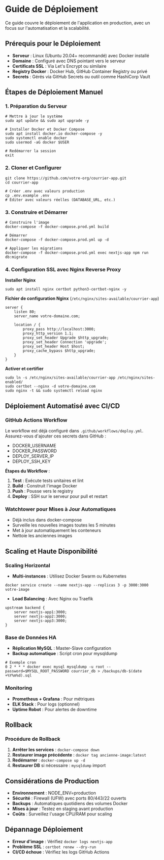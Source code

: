 # Guide de Déploiement

Ce guide couvre le déploiement de l'application en production, avec un focus sur l'automatisation et la scalabilité.

## Prérequis pour le Déploiement

- **Serveur** : Linux (Ubuntu 20.04+ recommandé) avec Docker installé
- **Domaine** : Configuré avec DNS pointant vers le serveur
- **Certificats SSL** : Via Let's Encrypt ou similaire
- **Registry Docker** : Docker Hub, GitHub Container Registry ou privé
- **Secrets** : Gérés via GitHub Secrets ou outil comme HashiCorp Vault

## Étapes de Déploiement Manuel

### 1. Préparation du Serveur

```
# Mettre à jour le système
sudo apt update && sudo apt upgrade -y

# Installer Docker et Docker Compose
sudo apt install docker.io docker-compose -y
sudo systemctl enable docker
sudo usermod -aG docker $USER

# Redémarrer la session
exit
```

### 2. Cloner et Configurer

```
git clone https://github.com/votre-org/courrier-app.git
cd courrier-app

# Créer .env avec valeurs production
cp .env.example .env
# Éditer avec valeurs réelles (DATABASE_URL, etc.)
```

### 3. Construire et Démarrer

```
# Construire l'image
docker-compose -f docker-compose.prod.yml build

# Démarrer
docker-compose -f docker-compose.prod.yml up -d

# Appliquer les migrations
docker-compose -f docker-compose.prod.yml exec nextjs-app npm run db:migrate
```

### 4. Configuration SSL avec Nginx Reverse Proxy

**Installer Nginx**

```
sudo apt install nginx certbot python3-certbot-nginx -y
```

**Fichier de configuration Nginx** (`/etc/nginx/sites-available/courrier-app`)

```
server {
    listen 80;
    server_name votre-domaine.com;

    location / {
        proxy_pass http://localhost:3000;
        proxy_http_version 1.1;
        proxy_set_header Upgrade $http_upgrade;
        proxy_set_header Connection 'upgrade';
        proxy_set_header Host $host;
        proxy_cache_bypass $http_upgrade;
    }
}
```

**Activer et certifier**

```
sudo ln -s /etc/nginx/sites-available/courrier-app /etc/nginx/sites-enabled/
sudo certbot --nginx -d votre-domaine.com
sudo nginx -t && sudo systemctl reload nginx
```

## Déploiement Automatisé avec CI/CD

### GitHub Actions Workflow

Le workflow est déjà configuré dans `.github/workflows/deploy.yml`. Assurez-vous d'ajouter ces secrets dans GitHub :

- DOCKER_USERNAME
- DOCKER_PASSWORD
- DEPLOY_SERVER_IP
- DEPLOY_SSH_KEY

**Étapes du Workflow** :

1. **Test** : Exécute tests unitaires et lint
2. **Build** : Construit l'image Docker
3. **Push** : Pousse vers le registry
4. **Deploy** : SSH sur le serveur pour pull et restart

### Watchtower pour Mises à Jour Automatiques

- Déjà inclus dans docker-compose
- Surveille les nouvelles images toutes les 5 minutes
- Met à jour automatiquement les conteneurs
- Nettoie les anciennes images

## Scaling et Haute Disponibilité

### Scaling Horizontal

- **Multi-instances** : Utilisez Docker Swarm ou Kubernetes

```
docker service create --name nextjs-app --replicas 3 -p 3000:3000 votre-image
```

- **Load Balancing** : Avec Nginx ou Traefik

```
upstream backend {
    server nextjs-app1:3000;
    server nextjs-app2:3000;
    server nextjs-app3:3000;
}
```

### Base de Données HA

- **Réplication MySQL** : Master-Slave configuration
- **Backup automatique** : Script cron pour mysqldump

```
# Exemple cron
0 2 * * * docker exec mysql mysqldump -u root --password=$MYSQL_ROOT_PASSWORD courrier_db > /backups/db-$(date +%Y%m%d).sql
```

### Monitoring

- **Prometheus + Grafana** : Pour métriques
- **ELK Stack** : Pour logs (optionnel)
- **Uptime Robot** : Pour alertes de downtime

## Rollback

### Procédure de Rollback

1. **Arrêter les services** : `docker-compose down`
2. **Restaurer image précédente** : `docker tag ancienne-image:latest`
3. **Redémarrer** : `docker-compose up -d`
4. **Restaurer DB** si nécessaire : `mysqldump` import

## Considérations de Production

- **Environnement** : NODE_ENV=production
- **Sécurité** : Firewall (UFW) avec ports 80/443/22 ouverts
- **Backups** : Automatiques quotidiens des volumes Docker
- **Mises à jour** : Testez en staging avant production
- **Coûts** : Surveillez l'usage CPU/RAM pour scaling

## Dépannage Déploiement

- **Erreur d'image** : Vérifiez `docker logs nextjs-app`
- **Problème SSL** : `certbot renew --dry-run`
- **CI/CD échoue** : Vérifiez les logs GitHub Actions
